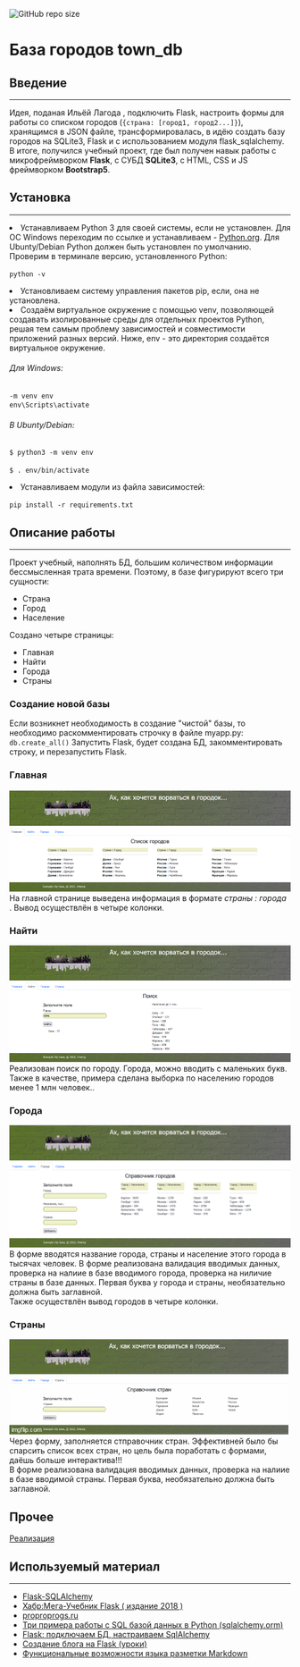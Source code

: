 ![GitHub repo size](https://img.shields.io/github/repo-size/OlegHemp/town_db)
# База городов town_db #

## Введение ## 
***
Идея, поданая Ильёй Лагода , подключить Flask, настроить формы для работы со списком городов (`{страна: [город1, город2...]}`), хранящимся в JSON файле, трансформировалась, в идёю создать базу городов на SQLite3, Flask и с использованием модуля flask_sqlalchemy. В итоге, получился учебный проект, где был получен навык работы с микрофреймворком <b>Flask</b>, с СУБД <b>SQLite3</b>, c  HTML, CSS и JS фреймворком <b>Bootstrap5</b>.

## Установка ##
***
<li>Устанавливаем Python 3 для своей системы, если не установлен.
 Для ОС Windows переходим по ссылке и устанавливаем - <a href="https://www.python.org/downloads/">Python.org</a>.
Для Ubunty/Debian Python должен быть установлен по умолчанию. 
<br>Проверим в терминале версию, установленного Python:
 
`python -v`
</li>

<li> Установливаем систему управления пакетов pip, если, она не установлена.</li>
<li>Создаём виртуальное окружение с помощью venv, позволяющей создавать изолированные среды для отдельных проектов Python, решая тем самым проблему зависимостей и совместимости приложений разных версий. Ниже, env - это директория создаётся виртуальное окружение.

###### Для Windows:  ######
```
-m venv env   
env\Scripts\activate 
```
###### В Ubunty/Debian: ###### 

```
$ python3 -m venv env  

$ . env/bin/activate
```
</li>
<li>Устанавливаем модули из файла зависимостей:  

`pip install -r requirements.txt`</li>


## Описание работы ##
***
Проект учебный, наполнять БД, большим количеством информации бессмысленная  трата времени.
Поэтому, в базе фигурируют всего три сущности:
- Страна
- Город
- Население  

Создано четыре страницы:
- Главная
- Найти
- Города
- Страны

### Создание новой базы  ###
Если возникнет необходимость в создание "чистой" базы, то необходимо раскомментировать строчку
в файле myapp.py:
`db.create_all()`
Запустить Flask, будет создана БД, закомментировать строку, и перезапустить Flask.

### Главная ###
![Alt-текст](./doc/index.png "Главная")  
На главной странице выведена информация в формате _страны : города_ . Вывод осуществлён в четыре колонки.
### Найти ###
![Alt-текст](./doc/find.png "Найти")  
Реализован поиск по городу. Города, можно вводить с маленьких букв.  
Также в качестве, примера сделана выборка по населению городов менее 1 млн человек..
### Города ###
![Alt-текст](./doc/city.png "Города")  
В форме вводятся название города, страны и население этого города в тысячах человек.
В форме реализована валидация вводимых данных, проверка на налиие в базе вводимого города, проверка на ниличие страны в базе данных.
 Первая буква у города и страны, необязательно должна быть заглавной.  
Также осуществлён вывод городов в четыре колонки.


### Страны ###
![Alt-текст](./doc/country.gif "Страны")  
Через форму, заполняется стправочник стран. Эффективней было бы спарсить список всех стран, но цель была поработать 
с формами, даёшь больше интерактива!!!  
В форме реализована валидация вводимых данных, проверка на налиие в базе вводимой страны. Первая буква, необязательно должна быть заглавной.

## Прочее ##

[Реализация](./CODME.MD)

## Используемый материал ##
***
<ul>
<li><a href="https://flask-sqlalchemy.palletsprojects.com/en/2.x/">Flask-SQLAlchemy</a></li>
<li><a href="https://habr.com/ru/post/346306/">Хабр:Мега-Учебник Flask ( издание 2018 ) </a></li>
<li><a href="https://proproprogs.ru/flask">proproprogs.ru</a></li>
<li><a href="https://900913.ru/2021/01/03/example-database-and-python-3-sqlalchemy-orm/">Три примера работы с SQL базой данных в Python (sqlalchemy.orm)</a></li>
<li><a href="https://www.youtube.com/watch?v=lBOq1_blG_8">Flask: подключаем БД, настраиваем SqlAlchemy</a></li>
<li><a href="https://www.youtube.com/watch?v=Y_oyx36AdV0&list=PLlWXhlUMyooZr5R2u2Zwxt6Pw6iwBo5y5&index=1">Cоздание блога на Flask (уроки)</a></li>
<li><a href="https://gist.github.com/Jekins/2bf2d0638163f1294637#Parag">Функциональные возможности языка разметки Markdown</a></li>
</ul>